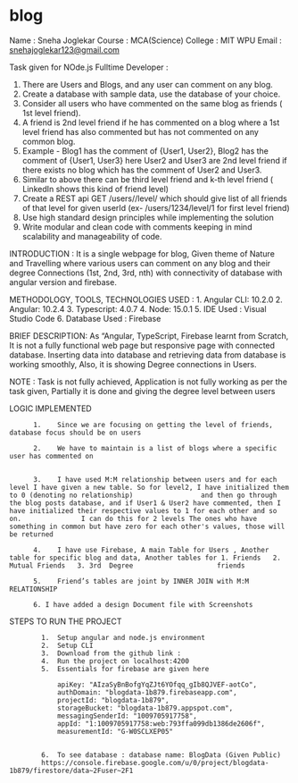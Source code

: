 # blog

Name : Sneha Joglekar
Course : MCA(Science)
College : MIT WPU
Email : snehajoglekar123@gmail.com

Task given for NOde.js Fulltime Developer :

1.	There are Users and Blogs, and any user can comment on any blog.
2.	Create a database with sample data, use the database of your choice.
3.	Consider all users who have commented on the same blog as friends ( 1st level friend).
4.	A friend is 2nd level friend if he has commented on a blog where a 1st level friend has     also commented but has not commented on any common blog.
5.	Example - Blog1 has the comment of {User1, User2}, Blog2 has the comment of {User1, User3} here User2 and User3 are 2nd level friend if there exists no blog which has         the comment of User2 and User3.
6.	Similar to above there can be third level friend and k-th level friend ( LinkedIn shows this kind of friend level)
7.	Create a REST api GET /users/<userId>/level/<levelNo> which should give list of all friends of that level for given userId (ex- /users/1234/level/1 for first level           friend)
8.	Use high standard design principles while implementing the solution
9.	Write modular and clean code with comments keeping in mind scalability and manageability of code.


INTRODUCTION :
It is a single webpage for blog, Given theme of Nature and Travelling where various users can comment on any blog and their degree Connections (1st, 2nd, 3rd,  nth) with connectivity of database with angular version and firebase.


METHODOLOGY, TOOLS, TECHNOLOGIES USED :
     1. Angular CLI: 10.2.0
     2. Angular: 10.2.4
     3. Typescript: 4.0.7
     4. Node: 15.0.1
     5. IDE Used : Visual Studio Code
     6. Database Used : Firebase


BRIEF DESCRIPTION:
      As “Angular, TypeScript, Firebase learnt from Scratch, It is not a fully functional web page but responsive page with connected database. Inserting  data into database       and retrieving data from database is working smoothly, Also, it is showing Degree connections in Users.

NOTE : Task is not fully achieved, Application is not fully working as per the task given, Partially it is done and giving the degree level between users
  
  

LOGIC IMPLEMENTED

          1.	Since we are focusing on getting the level of friends, database focus should be on users 

          2.	We have to maintain is a list of blogs where a specific user has commented on


          3.	I have used M:M relationship between users and for each level I have given a new table. So for level2, I have initialized them to 0 (denoting no relationship)                 and then go through the blog posts database, and if User1 & User2 have commented, then I have initialized their respective values to 1 for each other and so on.               I can do this for 2 levels The ones who have something in common but have zero for each other's values, those will be returned

          4.	I have use Firebase, A main Table for Users , Another table for specific blog and data, Another tables for 1. Friends   2. Mutual Friends   3. 3rd  Degree                     friends

          5.	Friend’s tables are joint by INNER JOIN with M:M RELATIONSHIP
  
          6. I have added a design Document file with Screenshots





STEPS TO RUN THE PROJECT

            1.	Setup angular and node.js environment
            2.	Setup CLI
            3.	Download from the github link : 
            4.	Run the project on localhost:4200
            5.	Essentials for firebase are given here

                apiKey: "AIzaSyBnBofgYqZJt6YOfqq_gIb8QJVEF-aotCo",
                authDomain: "blogdata-1b879.firebaseapp.com",
                projectId: "blogdata-1b879",
                storageBucket: "blogdata-1b879.appspot.com",
                messagingSenderId: "1009705917758",
                appId: "1:1009705917758:web:793ffa099db1386de2606f",
                measurementId: "G-W0SCLXEP05"


            6.	To see database : database name: BlogData (Given Public)
            https://console.firebase.google.com/u/0/project/blogdata-1b879/firestore/data~2Fuser~2F1




 











